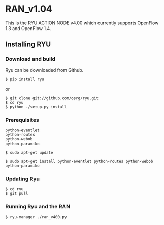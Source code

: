 # RAN_v1.04
This is the RYU ACTION NODE v4.00 which currently supports OpenFlow 1.3 and
OpenFlow 1.4.

## Installing RYU

### Download and build

Ryu can be downloaded from Github.

    $ pip install ryu

or

    $ git clone git://github.com/osrg/ryu.git
    $ cd ryu
    $ python ./setup.py install

### Prerequisites

    python-eventlet
    python-routes
    python-webob
    python-paramiko

`$ sudo apt-get update`

`$ sudo apt-get install python-eventlet python-routes python-webob python-paramiko`

### Updating Ryu

    $ cd ryu
    $ git pull

### Running Ryu and the RAN

    $ ryu-manager ./ran_v400.py
